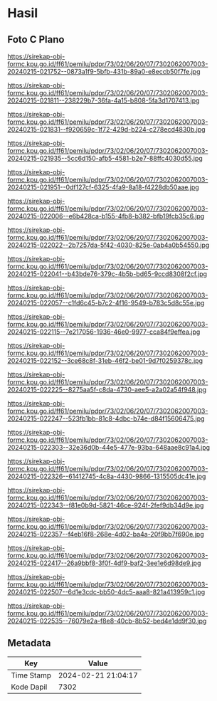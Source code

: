 # Hasil

## Foto C Plano

https://sirekap-obj-formc.kpu.go.id/ff61/pemilu/pdpr/73/02/06/20/07/7302062007003-20240215-021752--0873a1f9-5bfb-431b-89a0-e8eccb50f7fe.jpg

https://sirekap-obj-formc.kpu.go.id/ff61/pemilu/pdpr/73/02/06/20/07/7302062007003-20240215-021811--238229b7-36fa-4a15-b808-5fa3d1707413.jpg

https://sirekap-obj-formc.kpu.go.id/ff61/pemilu/pdpr/73/02/06/20/07/7302062007003-20240215-021831--f920659c-1f72-429d-b224-c278ecd4830b.jpg

https://sirekap-obj-formc.kpu.go.id/ff61/pemilu/pdpr/73/02/06/20/07/7302062007003-20240215-021935--5cc6d150-afb5-4581-b2e7-88ffc4030d55.jpg

https://sirekap-obj-formc.kpu.go.id/ff61/pemilu/pdpr/73/02/06/20/07/7302062007003-20240215-021951--0df127cf-6325-4fa9-8a18-f4228db50aae.jpg

https://sirekap-obj-formc.kpu.go.id/ff61/pemilu/pdpr/73/02/06/20/07/7302062007003-20240215-022006--e6b428ca-b155-4fb8-b382-bfb19fcb35c6.jpg

https://sirekap-obj-formc.kpu.go.id/ff61/pemilu/pdpr/73/02/06/20/07/7302062007003-20240215-022022--2b7257da-5f42-4030-825e-0ab4a0b54550.jpg

https://sirekap-obj-formc.kpu.go.id/ff61/pemilu/pdpr/73/02/06/20/07/7302062007003-20240215-022041--b43bde76-379c-4b5b-bd65-9ccd8308f2cf.jpg

https://sirekap-obj-formc.kpu.go.id/ff61/pemilu/pdpr/73/02/06/20/07/7302062007003-20240215-022057--c1fd6c45-b7c2-4f16-9549-b783c5d8c55e.jpg

https://sirekap-obj-formc.kpu.go.id/ff61/pemilu/pdpr/73/02/06/20/07/7302062007003-20240215-022115--7e217056-1936-46e0-9977-cca84f9effea.jpg

https://sirekap-obj-formc.kpu.go.id/ff61/pemilu/pdpr/73/02/06/20/07/7302062007003-20240215-022152--3ce68c8f-31eb-46f2-be01-9d7f0259378c.jpg

https://sirekap-obj-formc.kpu.go.id/ff61/pemilu/pdpr/73/02/06/20/07/7302062007003-20240215-022225--8275aa5f-c8da-4730-aee5-a2a02a54f948.jpg

https://sirekap-obj-formc.kpu.go.id/ff61/pemilu/pdpr/73/02/06/20/07/7302062007003-20240215-022247--523fb1bb-81c8-4dbc-b74e-d84f15606475.jpg

https://sirekap-obj-formc.kpu.go.id/ff61/pemilu/pdpr/73/02/06/20/07/7302062007003-20240215-022303--32e36d0b-44e5-477e-93ba-648aae8c91a4.jpg

https://sirekap-obj-formc.kpu.go.id/ff61/pemilu/pdpr/73/02/06/20/07/7302062007003-20240215-022326--61412745-4c8a-4430-9866-1315505dc41e.jpg

https://sirekap-obj-formc.kpu.go.id/ff61/pemilu/pdpr/73/02/06/20/07/7302062007003-20240215-022343--f81e0b9d-5821-46ce-924f-2fef9db34d9e.jpg

https://sirekap-obj-formc.kpu.go.id/ff61/pemilu/pdpr/73/02/06/20/07/7302062007003-20240215-022357--f4eb16f8-268e-4d02-ba4a-20f9bb7f690e.jpg

https://sirekap-obj-formc.kpu.go.id/ff61/pemilu/pdpr/73/02/06/20/07/7302062007003-20240215-022417--26a9bbf8-3f0f-4df9-baf2-3ee1e6d98de9.jpg

https://sirekap-obj-formc.kpu.go.id/ff61/pemilu/pdpr/73/02/06/20/07/7302062007003-20240215-022507--6d1e3cdc-bb50-4dc5-aaa8-821a413959c1.jpg

https://sirekap-obj-formc.kpu.go.id/ff61/pemilu/pdpr/73/02/06/20/07/7302062007003-20240215-022535--76079e2a-f8e8-40cb-8b52-bed4e1dd9f30.jpg


## Metadata

| Key        | Value               |
| ---------- | ------------------- |
| Time Stamp | 2024-02-21 21:04:17 |
| Kode Dapil | 7302                |



